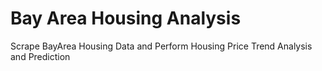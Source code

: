 # Bay Area Housing Analysis
Scrape BayArea Housing Data and Perform Housing Price Trend Analysis and Prediction
